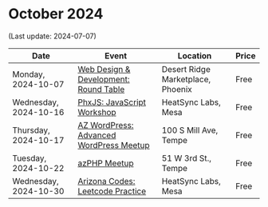 # October 2024

(Last update: 2024-07-07)

| Date | Event | Location | Price |
| ---- | ----- | -------- | ----- |
| Monday, 2024-10-07 | [Web Design & Development: Round Table](https://www.meetup.com/webdesignersdevelopers/events/wdnrjtygcnbkb/) | Desert Ridge Marketplace, Phoenix | Free |
| Wednesday, 2024-10-16 | [PhxJS: JavaScript Workshop](https://www.meetup.com/phoenix-javascript/events/nvncmtygcnbvb/) | HeatSync Labs, Mesa | Free |
| Thursday, 2024-10-17 | [AZ WordPress: Advanced WordPress Meetup](https://www.meetup.com/arizona-wordpress-group/events/wcbfmtygcnbwb/) | 100 S Mill Ave, Tempe | Free |
| Tuesday, 2024-10-22 | [azPHP Meetup](https://www.meetup.com/azphpug/events/vqdnltygcnbdc/) | 51 W 3rd St., Tempe | Free |
| Wednesday, 2024-10-30 | [Arizona Codes: Leetcode Practice](https://www.meetup.com/arizona-codes/) | HeatSync Labs, Mesa | Free |
